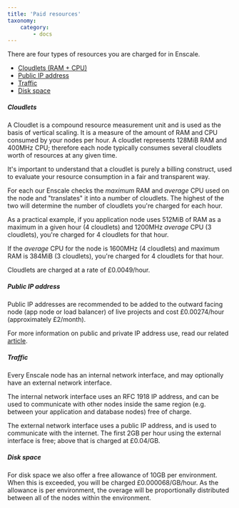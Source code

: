 ```yaml
---
title: 'Paid resources'
taxonomy:
    category:
        - docs
---
```


There are four types of resources you are charged for in Enscale.

* [Cloudlets (RAM + CPU)](/account-and-billing/cost-analysis/paid-resources#cloudlets)
* [Public IP address](/account-and-billing/cost-analysis/paid-resources#public-ip-address)
* [Traffic](/account-and-billing/cost-analysis/paid-resources#traffic)
* [Disk space](/account-and-billing/cost-analysis/paid-resources#disk-space)

##### Cloudlets

A Cloudlet is a compound resource measurement unit and is used as the basis of vertical scaling. It is a measure of the amount of RAM and CPU consumed by your nodes per hour. A cloudlet represents 128MiB RAM and 400MHz CPU; therefore each node typically consumes several cloudlets worth of resources at any given time.

It's important to understand that a cloudlet is purely a billing construct, used to evaluate your resource consumption in a fair and transparent way.

For each our Enscale checks the _maximum_ RAM and _average_ CPU used on the node and "translates" it into a number of cloudlets. The highest of the two will determine the number of cloudlets you're charged for each hour.

As a practical example, if you application node uses 512MiB of RAM as a maximum in a given hour (4 cloudlets) and 1200MHz _average_ CPU (3 cloudlets), you're charged for 4 cloudlets for that hour. 

If the _average_ CPU for the node is 1600MHz (4 cloudlets) and maximum RAM is 384MiB (3 cloudlets), you're charged for 4 cloudlets for that hour.

Cloudlets are charged at a rate of £0.0049/hour.

##### Public IP address

Public IP addresses are recommended to be added to the outward facing node (app node or load balancer) of live projects and cost £0.00274/hour (approximately £2/month).

For more information on public and private IP address use, read our related [article](/features/ip-addresses).

##### Traffic

Every Enscale node has an internal network interface, and may optionally have an external network interface.

The internal network interface uses an RFC 1918 IP address, and can be used to communicate with other nodes inside the same region (e.g. between your application and database nodes) free of charge.

The external network interface uses a public IP address, and is used to communicate with the internet. The first 2GB per hour using the external interface is free; above that is charged at £0.04/GB.

##### Disk space

For disk space we also offer a free allowance of 10GB per environment. When this is exceeded, you will be charged £0.000068/GB/hour. As the allowance is per environment, the overage will be proportionally distributed between all of the nodes within the environment. 



